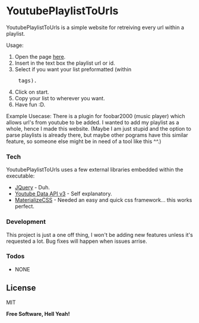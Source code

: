 # YoutubePlaylistToUrls


YoutubePlaylistToUrls is a simple website for retreiving every url within a playlist. 

Usage:
   1. Open the page [here](https://eldinzenderink.github.io/youtubeplaylisttourls/).
   2. Insert in the text box the playlist url or id.
   3. Select if you want your list preformatted  (within <pre> tags).
   4. Click on start.
   5. Copy your list to wherever you want.
   6. Have fun :D.

Example Usecase: There is a plugin for foobar2000 (music player) which allows url's from youtube to be added. I wanted to add my playlist as a whole, hence I made this website. (Maybe I am just stupid and the option to parse playlists is already there, but maybe other pograms have this similar feature, so someone else might be in need of a tool like this ^^.)

### Tech

YoutubePlaylistToUrls uses a few external libraries embedded within the executable:

* [JQuery](https://jquery.com/) - Duh.
* [Youtube Data API v3](https://developers.google.com/youtube/v3/) - Self explanatory.
* [MaterializeCSS](http://materializecss.com/) - Needed an easy and quick css framework... this works perfect.

### Development
This project is just a one off thing, I won't be adding new features unless it's requested a lot. Bug fixes will happen when issues arrise. 

### Todos

- NONE

License
----

MIT


**Free Software, Hell Yeah!**
